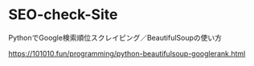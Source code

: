 # SEO-check-Site
PythonでGoogle検索順位スクレイピング／BeautifulSoupの使い方

https://101010.fun/programming/python-beautifulsoup-googlerank.html
